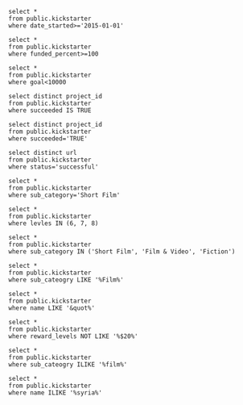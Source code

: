     select * 
    from public.kickstarter
    where date_started>='2015-01-01'
    
    select * 
    from public.kickstarter
    where funded_percent>=100
    
    select *
    from public.kickstarter
    where goal<10000
    
    select distinct project_id
    from public.kickstarter
    where succeeded IS TRUE
    
    select distinct project_id
    from public.kickstarter
    where succeeded='TRUE'

    select distinct url
    from public.kickstarter
    where status='successful'
    
    select *
    from public.kickstarter
    where sub_category='Short Film'
    
    select *
    from public.kickstarter
    where levles IN (6, 7, 8)
    
    select *
    from public.kickstarter
    where sub_category IN ('Short Film', 'Film & Video', 'Fiction')
    
    select *
    from public.kickstarter
    where sub_cateogry LIKE '%Film%'
    
    select *
    from public.kickstarter
    where name LIKE '&quot%'
    
    select *
    from public.kickstarter
    where reward_levels NOT LIKE '%$20%'
    
    select *
    from public.kickstarter
    where sub_cateogry ILIKE '%film%'
    
    select *
    from public.kickstarter
    where name ILIKE '%syria%'
